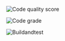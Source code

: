 ![Code quality score](https://www.code-inspector.com/project/24981/score/svg)

![Code grade](https://www.code-inspector.com/project/24981/status/svg)

![Buildandtest](https://github.com/BhavanSekar/MiniProject-LTTS/actions/workflows/c-cpp.yml)





